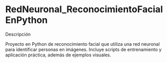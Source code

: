 # RedNeuronal_ReconocimientoFacialEnPython
Descripción

Proyecto en Python de reconocimiento facial que utiliza una red neuronal para identificar personas en imágenes. Incluye scripts de entrenamiento y aplicación práctica, además de ejemplos visuales.

